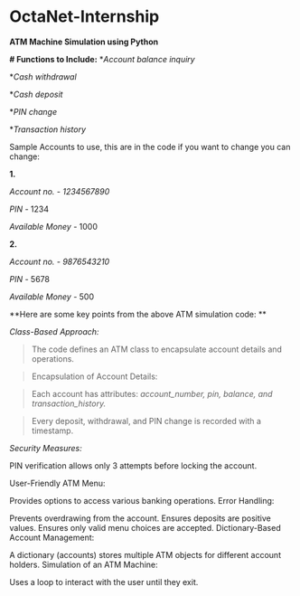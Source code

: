 # OctaNet-Internship

****ATM Machine Simulation using Python****

**# Functions to Include:**
   **Account balance inquiry* 
   
   **Cash withdrawal*
   
   **Cash deposit*    
   
   **PIN change*
   
   **Transaction history*

Sample Accounts to use, this are in the code if you want to change you can change:

**1.**   

 *Account no. - 1234567890*
 
  *PIN -* 1234 
 
  *Available Money -* 1000      


**2.**       
  
  *Account no. - 9876543210*
   
  *PIN -* 5678 
  
  *Available Money -* 500


**Here are some key points from the above ATM simulation code:
**


*Class-Based Approach:*

> The code defines an ATM class to encapsulate account details and operations.

> Encapsulation of Account Details:

> Each account has attributes: *account_number, pin, balance, and transaction_history.*

> Every deposit, withdrawal, and PIN change is recorded with a timestamp.


*Security Measures:*

PIN verification allows only 3 attempts before locking the account.

User-Friendly ATM Menu:

Provides options to access various banking operations.
Error Handling:

Prevents overdrawing from the account.
Ensures deposits are positive values.
Ensures only valid menu choices are accepted.
Dictionary-Based Account Management:

A dictionary (accounts) stores multiple ATM objects for different account holders.
Simulation of an ATM Machine:

Uses a loop to interact with the user until they exit.



         
